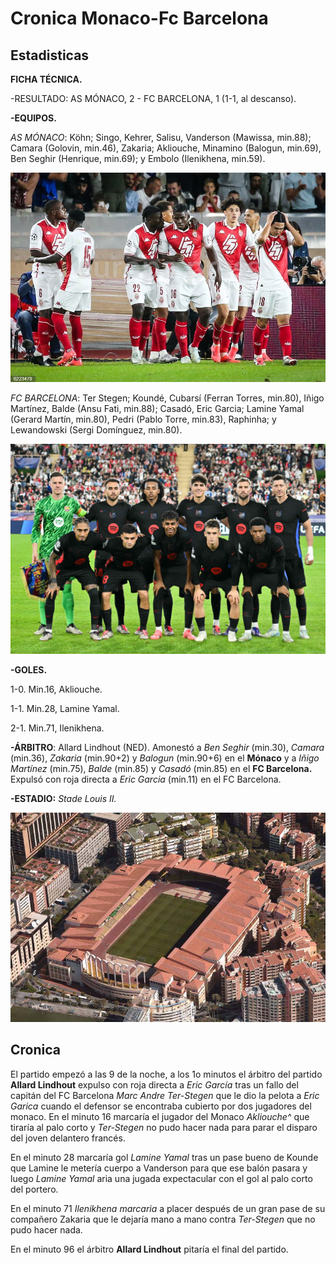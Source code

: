# Cronica Monaco-Fc Barcelona

## Estadisticas
 
 **FICHA TÉCNICA.**

-RESULTADO: AS MÓNACO, 2 - FC BARCELONA, 1 (1-1, al descanso).

**-EQUIPOS.**

*AS MÓNACO*: Köhn; Singo, Kehrer, Salisu, Vanderson (Mawissa, min.88); Camara (Golovin, min.46), Zakaria; Akliouche, Minamino (Balogun, min.69), Ben Seghir (Henrique, min.69); y Embolo (Ilenikhena, min.59).

![Monaco](Monaco.jpg)

*FC BARCELONA*: Ter Stegen; Koundé, Cubarsí (Ferran Torres, min.80), Iñigo Martínez, Balde (Ansu Fati, min.88); Casadó, Eric Garcia; Lamine Yamal (Gerard Martín, min.80), Pedri (Pablo Torre, min.83), Raphinha; y Lewandowski (Sergi Domínguez, min.80).

![Barça](FCBacelona.jpg)

**-GOLES.**

1-0. Min.16, Akliouche.

1-1. Min.28, Lamine Yamal.

2-1. Min.71, Ilenikhena.

**-ÁRBITRO**: Allard Lindhout (NED). Amonestó a *Ben Seghir* (min.30), *Camara* (min.36), *Zakaria* (min.90+2) y *Balogun* (min.90+6) en el **Mónaco** y a *Iñigo Martínez* (min.75), *Balde* (min.85) y *Casadó* (min.85) en el **FC Barcelona.** Expulsó con roja directa a *Eric Garcia* (min.11) en el FC Barcelona.

**-ESTADIO:** *Stade Louis II.*

![San Luis II](SanLuisSegundo.jpg)

## Cronica

El partido empezó a las 9 de la noche, a los 1o minutos el árbitro del partido **Allard Lindhout** expulso con roja directa a *Eric García* tras un fallo del capitán del FC Barcelona *Marc Andre Ter-Stegen* que le dio la pelota a *Eric Garica* cuando el defensor se encontraba cubierto por dos jugadores del monaco. En el minuto 16 marcaría el jugador del Monaco *Akliouche^* que tiraría al palo corto y *Ter-Stegen* no pudo hacer nada para parar el disparo del joven delantero francés.

En el minuto 28 marcaría gol *Lamine Yamal* tras un pase bueno de Kounde que Lamine le metería cuerpo a Vanderson para que ese balón pasara y luego *Lamine Yamal* aria una jugada expectacular con el gol al palo corto del portero.

En el minuto 71 *Ilenikhena marcaria* a placer después de un gran pase de su compañero Zakaria que le dejaría mano a mano contra *Ter-Stegen* que no pudo hacer nada.

En el minuto 96 el árbitro **Allard Lindhout** pitaría el final del partido.

